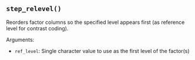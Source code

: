 ## `step_relevel()`

Reorders factor columns so the specified level appears first (as reference level for contrast coding).

Arguments:
* `ref_level`: Single character value to use as the first level of the factor(s)
